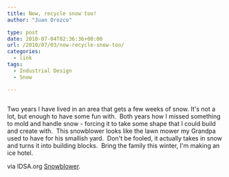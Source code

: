 ```yaml
---
title: Now, recycle snow too!
author: "Juan Orozco" 

type: post
date: 2010-07-04T02:36:36+00:00
url: /2010/07/03/now-recycle-snow-too/
categories:
  - link
tags:
  - Industrial Design
  - Snow

---
```

<p style="text-align:center;">
  <a href="http://www.idsa.org/content/content1/snowblower"><img src='https://i1.wp.com/www.idsa.org/sites/default/files/cliver/F6585%20Snowblower.jpg?w=580' alt='' data-recalc-dims="1" /></a>
</p>

Two years I have lived in an area that gets a few weeks of snow. It's not a lot, but enough to have some fun with.  Both years how I missed something to mold and handle snow - forcing it to take some shape that I could build and create with.  This snowblower looks like the lawn mower my Grandpa used to have for his smallish yard.  Don't be fooled, it actually takes in snow and turns it into building blocks.  Bring the family this winter, I'm making an ice hotel.

via IDSA.org [Snowblower][1].

 [1]: http://www.idsa.org/content/content1/snowblower